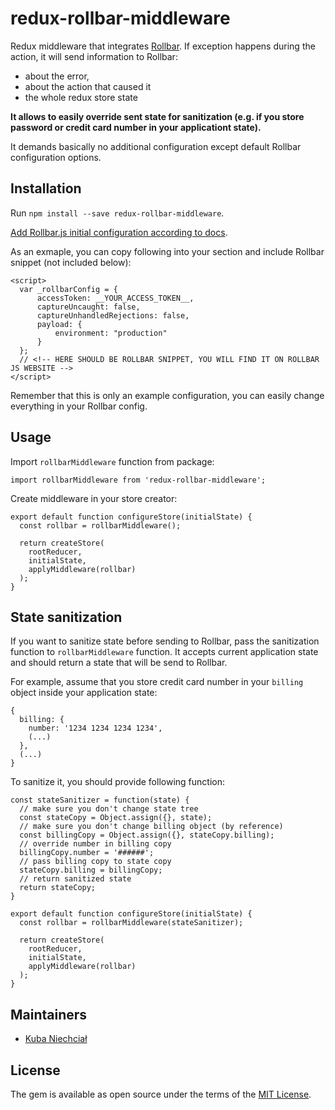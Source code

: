 # redux-rollbar-middleware

Redux middleware that integrates [Rollbar](https://rollbar.com/docs/notifier/rollbar.js/). If exception happens during the action, it will send information to Rollbar:

* about the error,
* about the action that caused it
* the whole redux store state

__It allows to easily override sent state for sanitization (e.g. if you store password or credit card number in your applicationt state).__

It demands basically no additional configuration except default Rollbar configuration options.

## Installation
Run `npm install --save redux-rollbar-middleware`.

[Add Rollbar.js initial configuration according to docs](https://rollbar.com/docs/notifier/rollbar.js/#quick-start).

As an exmaple, you can copy following into your <HEAD> section and include Rollbar snippet (not included below):
```
<script>
  var _rollbarConfig = {
      accessToken: __YOUR_ACCESS_TOKEN__,
      captureUncaught: false,
      captureUnhandledRejections: false,
      payload: {
          environment: "production"
      }
  };
  // <!-- HERE SHOULD BE ROLLBAR SNIPPET, YOU WILL FIND IT ON ROLLBAR JS WEBSITE -->
</script>
```

Remember that this is only an example configuration, you can easily change everything in your Rollbar config.

## Usage
Import `rollbarMiddleware` function from package:
```
import rollbarMiddleware from 'redux-rollbar-middleware';
```

Create middleware in your store creator:
```
export default function configureStore(initialState) {
  const rollbar = rollbarMiddleware();

  return createStore(
    rootReducer,
    initialState,
    applyMiddleware(rollbar)
  );
}
```

## State sanitization
If you want to sanitize state before sending to Rollbar, pass the sanitization function to `rollbarMiddleware` function. It accepts current application state and should return a state that will be send to Rollbar.

For example, assume that you store credit card number in your `billing` object inside your application state:
```
{
  billing: {
    number: '1234 1234 1234 1234',
    (...)
  },
  (...)
}
```
To sanitize it, you should provide following function:

```
const stateSanitizer = function(state) {
  // make sure you don't change state tree
  const stateCopy = Object.assign({}, state);
  // make sure you don't change billing object (by reference)
  const billingCopy = Object.assign({}, stateCopy.billing);
  // override number in billing copy
  billingCopy.number = '######';
  // pass billing copy to state copy
  stateCopy.billing = billingCopy;
  // return sanitized state
  return stateCopy;
}

export default function configureStore(initialState) {
  const rollbar = rollbarMiddleware(stateSanitizer);

  return createStore(
    rootReducer,
    initialState,
    applyMiddleware(rollbar)
  );
}
```

## Maintainers
* [Kuba Niechciał](https://github.com/jniechcial)

## License

The gem is available as open source under the terms of the [MIT License](http://opensource.org/licenses/MIT).
